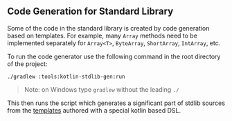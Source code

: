 ## Code Generation for Standard Library

Some of the code in the standard library is created by code generation based on templates.
For example, many `Array` methods need to be implemented separately for `Array<T>`, `ByteArray`, `ShortArray`, `IntArray`, etc.

To run the code generator use the following command in the root directory of the project:

    ./gradlew :tools:kotlin-stdlib-gen:run

> Note: on Windows type `gradlew` without the leading `./`

This then runs the script which generates a significant part of stdlib sources from the [templates](src/templates) authored with a special kotlin based DSL.
